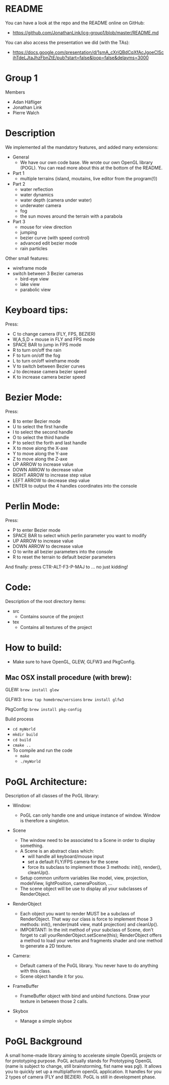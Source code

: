 README
==================================

You can have a look at the repo and the README online on GitHub:
* https://github.com/JonathanLink/icg-group1/blob/master/README.md

You can also access the presentation we did (with the TAs):
* https://docs.google.com/presentation/d/1smA_cXriQBdCqXfAcJgoeClScihTdeLJtaJhzFbnZtE/pub?start=false&loop=false&delayms=3000

# Group 1

Members
* Adan Häfliger
* Jonathan Link
* Pierre Walch

# Description

We implemented all the mandatory features, and added many extensions:
* General
    * We have our own code base. We wrote our own OpenGL library (POGL). You can read more about this at the bottom of the README.
* Part 1
    * multiple terrains (island, moutains, live editor from the program(!))
* Part 2
    * water reflection
    * water dynamics
    * water depth (camera under water)
    * underwater camera
    * fog
    * the sun moves around the terrain with a parabola
* Part 3
    * mouse for view direction
    * jumping
    * bezier curve (with speed control)
    * advanced edit bezier mode
    * rain particles

Other small features:
   * wireframe mode
   * switch between 3 Bezier cameras
       * bird-eye view
       * lake view
       * parabolic view

# Keyboard tips:

Press:

* C to change camera (FLY, FPS, BEZIER)
* W,A,S,D + mouse in FLY and FPS mode	
* SPACE BAR to jump in FPS mode
* R to turn on/off the rain
* F to turn on/off the fog
* L to turn on/off wireframe mode
* V to switch between Bezier curves
* J to decrease camera bezier speed
* K to increase camera bezier speed

# Bezier Mode:

Press:

* B to enter Bezier mode
* U to select the first handle
* I to select the second handle
* O to select the third handle
* P to select the forth and last handle
* X to move along the X-axe
* Y to move along the Y-axe
* Z to move along the Z-axe
* UP ARROW to increase value
* DOWN ARROW to decrease value
* RIGHT ARROW to increase step value
* LEFT ARROW to decrease step value
* ENTER to output the 4 handles coordinates into the console

# Perlin Mode:

Press:

* P to enter Bezier mode
* SPACE BAR to select which perlin parameter you want to modify
* UP ARROW to increase value
* DOWN ARROW to decrease value
* O to write all bezier parameters into the console
* R to reset the terrain to default bezier parameters

And finally: press CTR-ALT-F3-P-MAJ to ... no just kidding!


# Code:
Description of the root directory items:

* src
   * Contains source of the project
* tex
   * Contains all textures of the project


# How to build:

* Make sure to have OpenGL, GLEW, GLFW3 and PkgConfig.

## Mac OSX install procedure (with brew):

GLEW:
`brew install glew`

GLFW3:
`brew tap homebrew/versions`
`brew install glfw3`

PkgConfig:
`brew install pkg-config`

Build process
* `cd myWorld`
* `mkdir build`
* `cd build`
* `cmake ..`
* To compile and run the code
    * `make`
    * `./myWorld`

# PoGL Architecture:

Description of all classes of the PoGL library:

* Window:
    * PoGL can only handle one and unique instance of window. Window is therefore a singleton.

* Scene
    * The window need to be associated to a Scene in order to display something.
    * A Scene is an abstract class which:
        * will handle all keyboard/mouse input
        * set a default FLY/FPS camera for the scene
        * force its subclass to implement those 3 methods: init(), render(), cleanUp().
    * Setup common uniform variables like model, view, projection, modelView, lightPosition, cameraPosition, ...
    * The scene object will be use to display all your subclasses of RenderObject.

* RenderObject
    * Each object you want to render MUST be a subclass of RenderObject. That way our class is force to implement those 3 methods: init(), render(mat4 view, mat4 projection) and cleanUp().
    * IMPORTANT: In the init method of your subclass of Scene, don’t forget to call yourRenderObject.setScene(this);
    RenderObject offers a method to load your vertex and fragments shader and one method to generate a 2D texture.
    
* Camera:
    * Default camera of the PoGL library. You never have to do anything with this class. 
    * Scene object handle it for you.

* FrameBuffer
    * FrameBuffer object with bind and unbind functions. Draw your texture in between those 2 calls.

* Skybox
    * Manage a simple skybox

# PoGL Background

A small home-made library aiming to accelerate simple OpenGL projects or for prototyping purpose. PoGL actually stands for Prototyping OpenGL (name is subject to change, still brainstorming, fist name was pgl). It allows you to quickly set up a multiplatform openGL application. It handles for you 2 types of camera (FLY and BEZIER). PoGL is still in development phase.
